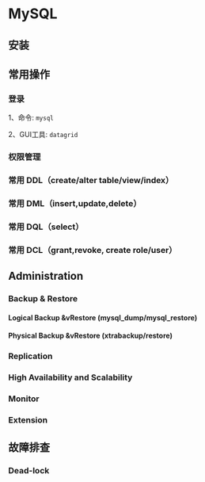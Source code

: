 # MySQL

## 安装

## 常用操作

### 登录

1、命令: `mysql`

2、GUI工具: `datagrid`

### 权限管理

### 常用 DDL（create/alter table/view/index）

### 常用 DML（insert,update,delete）

### 常用 DQL（select）

### 常用 DCL（grant,revoke, create role/user）

## Administration

### Backup & Restore

#### Logical Backup &vRestore (mysql_dump/mysql_restore)

#### Physical Backup &vRestore (xtrabackup/restore)

### Replication

### High Availability and Scalability

### Monitor

### Extension

## 故障排查

### Dead-lock

